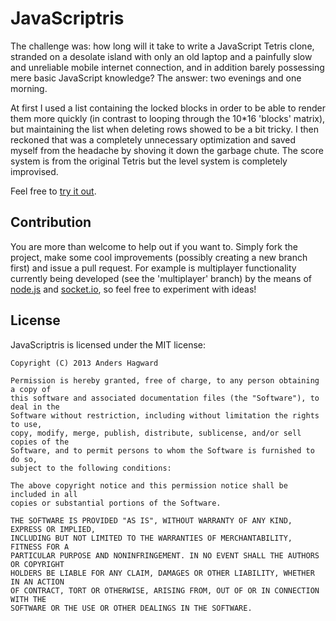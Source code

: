 ﻿# JavaScriptris

The challenge was: how long will it take to write a JavaScript Tetris clone,
stranded on a desolate island with only an old laptop and a painfully slow and
unreliable mobile internet connection, and in addition barely possessing mere
basic JavaScript knowledge? The answer: two evenings and one morning.

At first I used a list containing the locked blocks in order to be able to
render them more quickly (in contrast to looping through the 10*16 'blocks'
matrix), but maintaining the list when deleting rows showed to be a bit
tricky. I then reckoned that was a completely unnecessary optimization and
saved myself from the headache by shoving it down the garbage chute. The score
system is from the original Tetris but the level system is completely improvised.

Feel free to [try it out](https://hagward.github.io/JavaScriptris/).

## Contribution

You are more than welcome to help out if you want to. Simply fork the project, make
some cool improvements (possibly creating a new branch first) and issue a pull request.
For example is multiplayer functionality currently being developed (see the 'multiplayer'
branch) by the means of [node.js](http://nodejs.org/) and [socket.io](http://socket.io/),
so feel free to experiment with ideas!

## License

JavaScriptris is licensed under the MIT license:

	Copyright (C) 2013 Anders Hagward

	Permission is hereby granted, free of charge, to any person obtaining a copy of
	this software and associated documentation files (the "Software"), to deal in the
	Software without restriction, including without limitation the rights to use,
	copy, modify, merge, publish, distribute, sublicense, and/or sell copies of the
	Software, and to permit persons to whom the Software is furnished to do so,
	subject to the following conditions:

	The above copyright notice and this permission notice shall be included in all
	copies or substantial portions of the Software.

	THE SOFTWARE IS PROVIDED "AS IS", WITHOUT WARRANTY OF ANY KIND, EXPRESS OR IMPLIED,
	INCLUDING BUT NOT LIMITED TO THE WARRANTIES OF MERCHANTABILITY, FITNESS FOR A
	PARTICULAR PURPOSE AND NONINFRINGEMENT. IN NO EVENT SHALL THE AUTHORS OR COPYRIGHT
	HOLDERS BE LIABLE FOR ANY CLAIM, DAMAGES OR OTHER LIABILITY, WHETHER IN AN ACTION
	OF CONTRACT, TORT OR OTHERWISE, ARISING FROM, OUT OF OR IN CONNECTION WITH THE
	SOFTWARE OR THE USE OR OTHER DEALINGS IN THE SOFTWARE.
